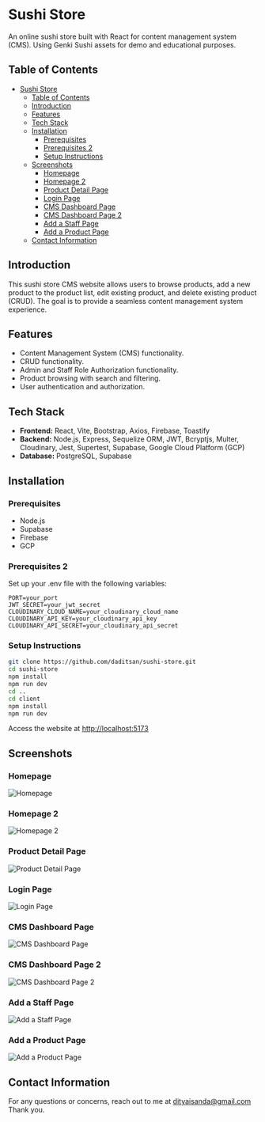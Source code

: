 # Sushi Store

An online sushi store built with React for content management system (CMS). Using Genki Sushi assets for demo and educational purposes.

## Table of Contents

- [Sushi Store](#sushi-store)
  - [Table of Contents](#table-of-contents)
  - [Introduction](#introduction)
  - [Features](#features)
  - [Tech Stack](#tech-stack)
  - [Installation](#installation)
    - [Prerequisites](#prerequisites)
    - [Prerequisites 2](#prerequisites-2)
    - [Setup Instructions](#setup-instructions)
  - [Screenshots](#screenshots)
    - [Homepage](#homepage)
    - [Homepage 2](#homepage-2)
    - [Product Detail Page](#product-detail-page)
    - [Login Page](#login-page)
    - [CMS Dashboard Page](#cms-dashboard-page)
    - [CMS Dashboard Page 2](#cms-dashboard-page-2)
    - [Add a Staff Page](#add-a-staff-page)
    - [Add a Product Page](#add-a-product-page)
  - [Contact Information](#contact-information)

## Introduction

This sushi store CMS website allows users to browse products, add a new product to the product list, edit existing product, and delete existing product (CRUD). The goal is to provide a seamless content management system experience.

## Features

- Content Management System (CMS) functionality.
- CRUD functionality.
- Admin and Staff Role Authorization functionality.
- Product browsing with search and filtering.
- User authentication and authorization.

## Tech Stack

- **Frontend:** React, Vite, Bootstrap, Axios, Firebase, Toastify
- **Backend:** Node.js, Express, Sequelize ORM, JWT, Bcryptjs, Multer, Cloudinary, Jest, Supertest, Supabase, Google Cloud Platform (GCP)
- **Database:** PostgreSQL, Supabase

## Installation

### Prerequisites

- Node.js
- Supabase
- Firebase
- GCP

### Prerequisites 2

Set up your .env file with the following variables:

```env
PORT=your_port
JWT_SECRET=your_jwt_secret
CLOUDINARY_CLOUD_NAME=your_cloudinary_cloud_name
CLOUDINARY_API_KEY=your_cloudinary_api_key
CLOUDINARY_API_SECRET=your_cloudinary_api_secret
```

### Setup Instructions

```bash
git clone https://github.com/daditsan/sushi-store.git
cd sushi-store
npm install
npm run dev
cd ..
cd client
npm install
npm run dev
```

Access the website at <http://localhost:5173>

## Screenshots

### Homepage

![Homepage](Homepage.png)

### Homepage 2

![Homepage 2](Homepage_2.png)

### Product Detail Page

![Product Detail Page](Product_Detail_Page.png)

### Login Page

![Login Page](Login_Page.png)

### CMS Dashboard Page

![CMS Dashboard Page](CMS_Dashboard_Page.png)

### CMS Dashboard Page 2

![CMS Dashboard Page 2](CMS_Dashboard_Page_2.png)

### Add a Staff Page

![Add a Staff Page](Add_a_Staff_Page.png)

### Add a Product Page

![Add a Product Page](Add_a_Product_Page.png)

## Contact Information

For any questions or concerns, reach out to me at <dityaisanda@gmail.com>
Thank you.
